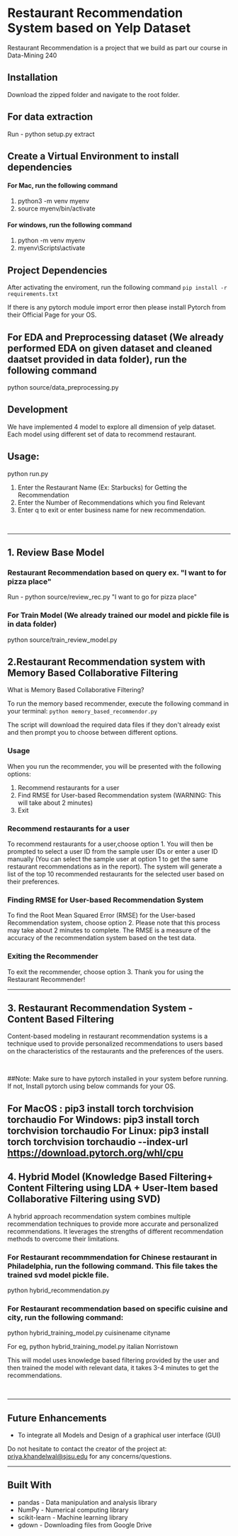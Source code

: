 # Restaurant Recommendation System based on Yelp Dataset

Restaurant Recommendation is a project that we build as part our course in Data-Mining 240

## Installation
Download the zipped folder and navigate to the root folder. 

## For data extraction
Run - python setup.py extract

## Create a Virtual Environment to install dependencies

#### For Mac, run the following command 

1. python3 -m venv myenv
2. source myenv/bin/activate

#### For windows, run the following command
1. python -m venv myenv
2. myenv\Scripts\activate


## Project Dependencies
After activating the enviroment, run the following command
`pip install -r requirements.txt`

If there is any pytorch module import error then please install Pytorch from their Official Page for your OS.

## For EDA and Preprocessing dataset (We already performed EDA on given dataset and cleaned daatset provided in data folder), run the following command
python source/data_preprocessing.py

## Development
We have implemented 4 model to  explore all dimension of yelp dataset. Each model using different set of data to recommend restaurant. 


## Usage:

python run.py

1. Enter the Restaurant Name (Ex: Starbucks) for Getting the Recommendation
2. Enter the Number of Recommendations which you find Relevant
3. Enter q to exit or enter business name for new recommendation.

<br>

--------------------------------------------------------------------------------------

## 1. Review Base Model
### Restaurant Recommendation based on query ex. "I want to for pizza place"
Run - python source/review_rec.py "I want to go for pizza place"

### For Train Model (We already trained our model and pickle file is in data folder)
python source/train_review_model.py

## 2.Restaurant Recommendation system with Memory Based Collaborative Filtering
What is Memory Based Collaborative Filtering?

To run the memory based recommender, execute the following command in your terminal:
`python memory_based_recommendor.py`

The script will download the required data files if they don't already exist and then prompt you to choose between different options.

### Usage
When you run the recommender, you will be presented with the following options:

1. Recommend restaurants for a user
2. Find RMSE for User-based Recommendation system (WARNING: This will take about 2 minutes)
3. Exit


###  Recommend restaurants for a user
To recommend restaurants for a user,choose option 1. You will then be prompted to select a user ID from the sample user IDs or enter a user ID manually (You can select the sample user at option 1 to get the same restaurant recommendations as in the report). The system will generate a list of the top 10 recommended restaurants for the selected user based on their preferences.

### Finding RMSE for User-based Recommendation System
To find the Root Mean Squared Error (RMSE) for the User-based Recommendation system, choose option 2. Please note that this process may take about 2 minutes to complete. The RMSE is a measure of the accuracy of the recommendation system based on the test data.

### Exiting the Recommender
To exit the recommender, choose option 3. Thank you for using the Restaurant Recommender!

--------------------------------------------------------------------------------------
## 3. Restaurant Recommendation System - Content Based Filtering

Content-based modeling in restaurant recommendation systems is a technique used to provide personalized recommendations to users based on the characteristics of the restaurants and the preferences of the users.

<br>

##Note: 
Make sure to have pytorch installed in your system before running.
If not, Install pytorch using below commands for your OS.

For MacOS : pip3 install torch torchvision torchaudio
For Windows: pip3 install torch torchvision torchaudio
For Linux: pip3 install torch torchvision torchaudio --index-url https://download.pytorch.org/whl/cpu
<br>
--------------------------------------------------------------------------------------

## 4. Hybrid Model (Knowledge Based Filtering+ Content Filtering using LDA + User-Item based Collaborative Filtering using SVD)

A hybrid approach recommendation system combines multiple recommendation techniques to provide more accurate and personalized recommendations. It leverages the strengths of different recommendation methods to overcome their limitations.

### For Restaurant recommmendation for Chinese restaurant in Philadelphia, run the following command. This file takes the trained svd model pickle file.

python hybrid_recommendation.py

### For Restaurant recommendation based on specific cuisine and city, run the following command:

python hybrid_training_model.py cuisinename cityname

For eg, python hybrid_training_model.py italian Norristown

This will model uses knowledge based filtering provided by the user and then trained the model with relevant data, it takes 3-4 minutes to get the recommendations.

<br>

--------------------------------------------------------------------------------------


## Future Enhancements

- To integrate all Models and Design of a graphical user interface (GUI)

Do not hesitate to contact the creator of the project at: [priya.khandelwal@sjsu.edu](mailto:priya.khandelwal@sjsu.edu) for any concerns/questions.

---------------------------------------------------------------------------------------



## Built With
- pandas - Data manipulation and analysis library
- NumPy - Numerical computing library
- scikit-learn - Machine learning library
- gdown - Downloading files from Google Drive



